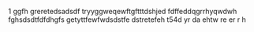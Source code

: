 1
ggfh
greretedsadsdf
tryyggweqewftgftttdshjed
fdffeddqgrrhyqwdwh
fghsdsdtfdfdhgfs
getyttfewfwdsdstfe
dstretefeh
t54d
yr
da
ehtw
re
er
r
h
